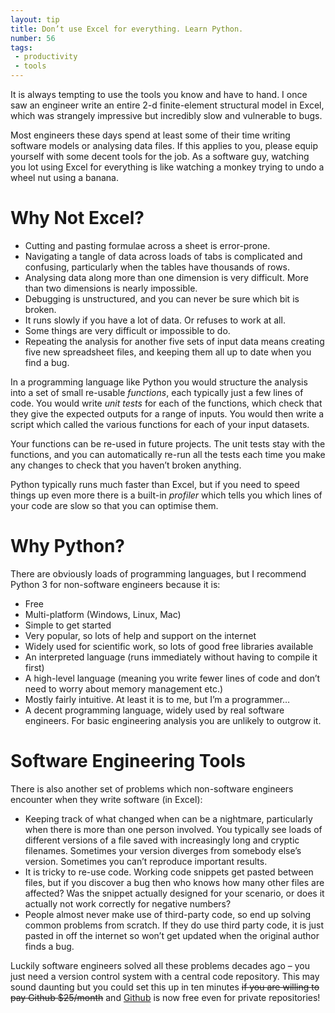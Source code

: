 ```yaml
---
layout: tip
title: Don’t use Excel for everything. Learn Python.
number: 56
tags:
 - productivity
 - tools
---
```


It is always tempting to use the tools you know and have to hand.  I once saw an engineer write an entire 2-d finite-element structural model in Excel, which was strangely impressive but incredibly slow and vulnerable to bugs.

Most engineers these days spend at least some of their time writing software models or analysing data files.  If this applies to you, please equip yourself with some decent tools for the job.  As a software guy, watching you lot using Excel for everything is like watching a monkey trying to undo a wheel nut using a banana.

# Why Not Excel?

- Cutting and pasting formulae across a sheet is error-prone.
- Navigating a tangle of data across loads of tabs is complicated and confusing, particularly when the tables have thousands of rows.
- Analysing data along more than one dimension is very difficult.  More than two dimensions is nearly impossible.
- Debugging is unstructured, and you can never be sure which bit is broken.
- It runs slowly if you have a lot of data.  Or refuses to work at all.
- Some things are very difficult or impossible to do.
- Repeating the analysis for another five sets of input data means creating five new spreadsheet files, and keeping them all up to date when you find a bug. 

In a programming language like Python you would structure the analysis into a set of small re-usable *functions*, each typically just a few lines of code.  You would write *unit tests* for each of the functions, which check that they give the expected outputs for a range of inputs.   You would then write a script which called the various functions for each of your input datasets.

Your functions can be re-used in future projects.   The unit tests stay with the functions, and you can automatically re-run all the tests each time you make any changes to check that you haven’t broken anything.

Python typically runs much faster than Excel, but if you need to speed things up even more there is a built-in *profiler* which tells you which lines of your code are slow so that you can optimise them.

# Why Python?

There are obviously loads of programming languages, but I recommend Python 3 for non-software engineers because it is:

- Free
- Multi-platform (Windows, Linux, Mac)
- Simple to get started
- Very popular, so lots of help and support on the internet
- Widely used for scientific work, so lots of good free libraries available
- An interpreted language (runs immediately without having to compile it first)
- A high-level language (meaning you write fewer lines of code and don’t need to worry about memory management etc.)
- Mostly fairly intuitive.  At least it is to me, but I’m a programmer…
- A decent programming language, widely used by real software engineers.  For basic engineering analysis you are unlikely to outgrow it.

# Software Engineering Tools

There is also another set of problems which non-software engineers encounter when they write software (in Excel):

- Keeping track of what changed when can be a nightmare, particularly when there is more than one person involved.  You typically see loads of different versions of a file saved with increasingly long and cryptic filenames.   Sometimes your version diverges from somebody else’s version.  Sometimes you can’t reproduce important results.
- It is tricky to re-use code.  Working code snippets get pasted between files, but if you discover a bug then who knows how many other files are affected?  Was the snippet actually designed for your scenario, or does it actually not work correctly for negative numbers?
- People almost never make use of third-party code, so end up solving common problems from scratch.  If they do use third party code, it is just pasted in off the internet so won’t get updated when the original author finds a bug.

Luckily software engineers solved all these problems decades ago – you just need a version control system with a central code repository.  This may sound daunting but you could set this up in ten minutes ~~if you are willing to pay Github $25/month~~ and [Github](https://github.com) is now free even for private repositories!  
